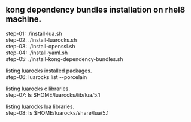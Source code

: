 ## kong dependency bundles installation on rhel8 machine.

step-01: ./install-lua.sh  
step-02: ./install-luarocks.sh  
step-03: ./install-openssl.sh  
step-04: ./install-yaml.sh  
step-05: ./install-kong-dependency-bundles.sh  

listing luarocks installed packages.  
step-06: luarocks list --porcelain  

listing luarocks c libraries.  
step-07: ls $HOME/luarocks/lib/lua/5.1  

listing luarocks lua libraries.  
step-08: ls $HOME/luarocks/share/lua/5.1  
